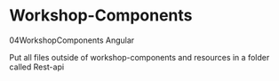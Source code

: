 # Workshop-Components
04WorkshopComponents Angular

Put all files outside of workshop-components and resources in a folder called Rest-api
